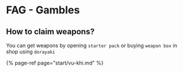 # FAG - Gambles

## How to claim weapons?

You can get weapons by opening `starter pack` or buying `weapon box` in shop using `dorayaki`

{% page-ref page="start/vu-khi.md" %}



